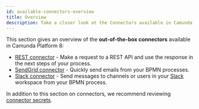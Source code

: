 ```yaml
---
id: available-connectors-overview
title: Overview
description: Take a closer look at the Connectors available in Camunda Platform 8.
---
```


This section gives an overview of the **out-of-the-box connectors** available in Camunda Platform 8:

- [REST connector](rest.md) - Make a request to a REST API and use the response in the next steps of your process.
- [SendGrid connector](sendgrid.md) - Quickly send emails from your BPMN processes.
- [Slack connector](slack.md) - Send messages to channels or users in your [Slack](https://slack.com) workspace from your BPMN process.

In addition to this section on connectors, we recommend reviewing [connector secrets](../../../console/manage-clusters/manage-secrets.md).

